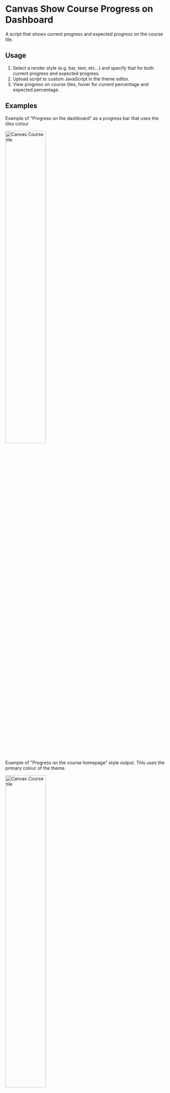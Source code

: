 # Canvas Show Course Progress on Dashboard
A script that shows current progress and expected progress on the course tile.

## Usage
1. Select a render style (e.g. bar, text, etc...) and specify that for both current progress and expected progress.
2. Upload script to custom JavaScript in the theme editor.
3. View progress on course tiles, hover for current percentage and expected percentage.

## Examples

Example of "Progress on the dashboard" as a progress bar that uses the tiles colour

<img src="http://imgur.com/sWOJPn2" alt="Canvas Course tile" width="50%">

Example of "Progress on the course homepage" style output. This uses the primary colour of the theme.

<img src="http://imgur.com/JGHQAmO" alt="Canvas Course tile" width="50%">
